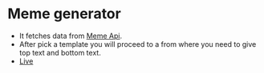 # Meme generator

- It fetches data from [Meme Api](https://api.imgflip.com/get_memes).
- After pick a template you will proceed to a from where you need to give top text and bottom text.
- [Live](https://afroz23.github.io/growth_school/)
